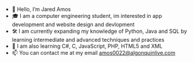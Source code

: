 - 👋 Hello, I’m Jared Amos
- 🎓 I am a computer engineering student, im interested in app development and website design and devlopment
- 🛠  I am currently expanding my knowledge of Python, Java  and SQL by learning intermediate and advanced techniques and practices 
- 🌱 I am also learning C#, C, JavaScript, PHP, HTML5 and XML
- 📫 You can contact me at my email amos0022@algonquinlive.com 

<!---
Jamos159/Jamos159 is a ✨ special ✨ repository because its `README.md` (this file) appears on your GitHub profile.
You can click the Preview link to take a look at your changes.
--->
